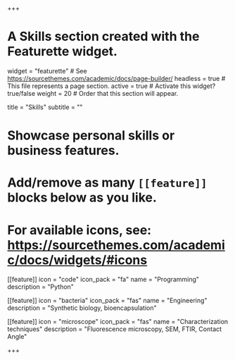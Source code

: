 +++
# A Skills section created with the Featurette widget.
widget = "featurette"  # See https://sourcethemes.com/academic/docs/page-builder/
headless = true  # This file represents a page section.
active = true  # Activate this widget? true/false
weight = 20  # Order that this section will appear.

title = "Skills"
subtitle = ""

# Showcase personal skills or business features.
# 
# Add/remove as many `[[feature]]` blocks below as you like.
# 
# For available icons, see: https://sourcethemes.com/academic/docs/widgets/#icons

[[feature]]
  icon = "code"
  icon_pack = "fa"
  name = "Programming"
  description = "Python"
  
[[feature]]
  icon = "bacteria"
  icon_pack = "fas"
  name = "Engineering"
  description = "Synthetic biology, bioencapsulation"  

[[feature]]
  icon = "microscope"
  icon_pack = "fas"
  name = "Characterization techniques"
  description = "Fluorescence microscopy, SEM, FTIR, Contact Angle"  
  


+++
